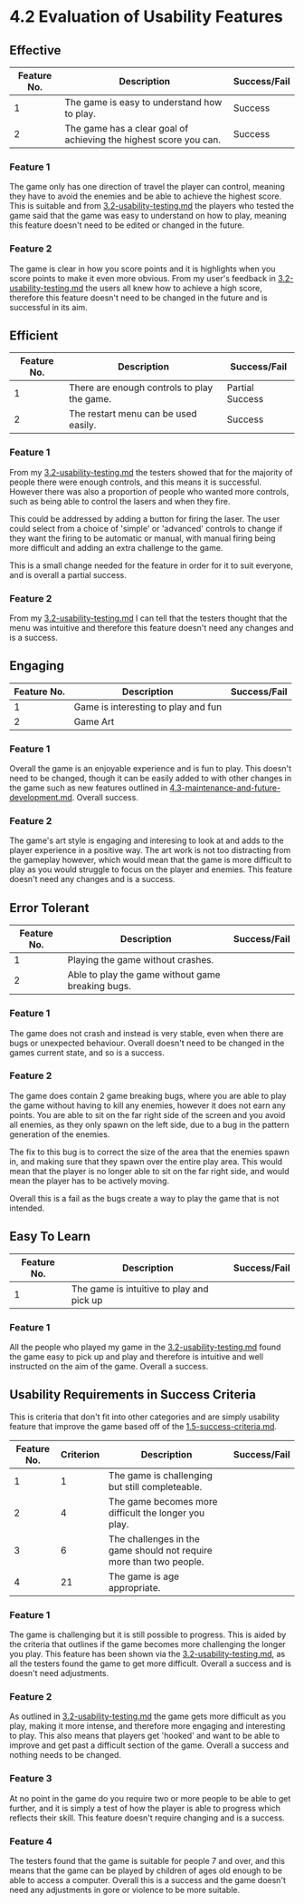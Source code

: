 # 4.2 Evaluation of Usability Features

## Effective

| Feature No. | Description                                                       | Success/Fail |
| ----------- | ----------------------------------------------------------------- | ------------ |
| 1           | The game is easy to understand how to play.                       | Success      |
| 2           | The game has a clear goal of achieving the highest score you can. | Success      |

### Feature 1

The game only has one direction of travel the player can control, meaning they have to avoid the enemies and be able to achieve the highest score. This is suitable and from [3.2-usability-testing.md](../3-testing/3.2-usability-testing.md "mention") the players who tested the game said that the game was easy to understand on how to play, meaning this feature doesn't need to be edited or changed in the future.

### Feature 2

The game is clear in how you score points and it is highlights when you score points to make it even more obvious. From my user's feedback in [3.2-usability-testing.md](../3-testing/3.2-usability-testing.md "mention") the users all knew how to achieve a high score, therefore this feature doesn't need to be changed in the future and is successful in its aim.&#x20;

## Efficient

| Feature No. | Description                                  | Success/Fail    |
| ----------- | -------------------------------------------- | --------------- |
| 1           | There are enough controls to play the game.  | Partial Success |
| 2           | The restart menu can be used easily.         | Success         |

### Feature 1

From my [3.2-usability-testing.md](../3-testing/3.2-usability-testing.md "mention") the testers showed that for the majority of people there were enough controls, and this means it is successful. However there was also a proportion of people who wanted more controls, such as being able to control the lasers and when they fire.&#x20;

This could be addressed by adding a button for firing the laser. The user could select from a choice of 'simple' or 'advanced' controls to change if they want the firing to be automatic or manual, with manual firing being more difficult and adding an extra challenge to the game.&#x20;

This is a small change needed for the feature in order for it to suit everyone, and is overall a partial success.&#x20;

### Feature 2

From my [3.2-usability-testing.md](../3-testing/3.2-usability-testing.md "mention") I can tell that the testers thought that the menu was intuitive and therefore this feature doesn't need any changes and is a success.&#x20;

## Engaging

<table><thead><tr><th>Feature No.</th><th>Description</th><th data-type="select">Success/Fail</th></tr></thead><tbody><tr><td>1</td><td>Game is interesting to play and fun </td><td></td></tr><tr><td>2</td><td>Game Art</td><td></td></tr></tbody></table>

### Feature 1

Overall the game is an enjoyable experience and is fun to play. This doesn't need to be changed, though it can be easily added to with other changes in the game such as new features outlined in [4.3-maintenance-and-future-development.md](4.3-maintenance-and-future-development.md "mention"). Overall success.&#x20;

### Feature 2

The game's art style is engaging and interesing to look at and adds to the player experience in a positive way. The art work is not too distracting from the gameplay however, which would mean that the game is more difficult to play as you would struggle to focus on the player and enemies. This feature doesn't need any changes and is a success.&#x20;

## Error Tolerant

<table><thead><tr><th>Feature No.</th><th>Description</th><th data-type="select">Success/Fail</th></tr></thead><tbody><tr><td>1</td><td>Playing the game without crashes.</td><td></td></tr><tr><td>2</td><td>Able to play the game without game breaking bugs.</td><td></td></tr></tbody></table>

### Feature 1

The game does not crash and instead is very stable, even when there are bugs or unexpected behaviour. Overall doesn't need to be changed in the games current state, and so is a success.

### Feature 2

The game does contain 2 game breaking bugs, where you are able to play the game without having to kill any enemies, however it does not earn any points. You are able to sit on the far right side of the screen and you avoid all enemies, as they only spawn on the left side, due to a bug in the pattern generation of the enemies.&#x20;

The fix to this bug is to correct the size of the area that the enemies spawn in, and making sure that they spawn over the entire play area. This would mean that the player is no longer able to sit on the far right side, and would mean the player has to be actively moving.&#x20;

Overall this is a fail as the bugs create a way to play the game that is not intended.&#x20;

## Easy To Learn

<table><thead><tr><th>Feature No.</th><th>Description</th><th data-type="select">Success/Fail</th></tr></thead><tbody><tr><td>1</td><td>The game is intuitive to play and pick up</td><td></td></tr></tbody></table>

### Feature 1

All the people who played my game in the [3.2-usability-testing.md](../3-testing/3.2-usability-testing.md "mention") found the game easy to pick up and play and therefore is intuitive and well instructed on the aim of the game. Overall a success.&#x20;

## Usability Requirements in Success Criteria

This is criteria that don't fit into other categories and are simply usability feature that improve the game based off of the [1.5-success-criteria.md](../1-analysis/1.5-success-criteria.md "mention").

<table><thead><tr><th>Feature No.</th><th>Criterion</th><th>Description</th><th data-type="select">Success/Fail</th></tr></thead><tbody><tr><td>1</td><td>1</td><td>The game is challenging but still completeable.</td><td></td></tr><tr><td>2</td><td>4</td><td>The game becomes more difficult the longer you play.</td><td></td></tr><tr><td>3</td><td>6</td><td>The challenges in the game should not require more than two people.</td><td></td></tr><tr><td>4</td><td>21</td><td>The game is age appropriate.</td><td></td></tr></tbody></table>

### Feature 1

The game is challenging but it is still possible to progress. This is aided by the criteria that outlines if the game becomes more challenging the longer you play. This feature has been shown via the [3.2-usability-testing.md](../3-testing/3.2-usability-testing.md "mention"), as all the testers found the game to get more difficult. Overall a success and is doesn't need adjustments.

### Feature 2

As outlined in [3.2-usability-testing.md](../3-testing/3.2-usability-testing.md "mention") the game gets more difficult as you play, making it more intense, and therefore more engaging and interesting to play. This also means that players get 'hooked' and want to be able to improve and get past a difficult section of the game. Overall a success and nothing needs to be changed.&#x20;

### Feature 3

At no point in the game do you require two or more people to be able to get further, and it is simply a test of how the player is able to progress which reflects their skill. This feature doesn't require changing and is a success.&#x20;

### Feature 4

The testers found that the game is suitable for people 7 and over, and this means that the game can be played by children of ages old enough to be able to access a computer. Overall this is a success and the game doesn't need any adjustments in gore or violence to be more suitable.&#x20;
